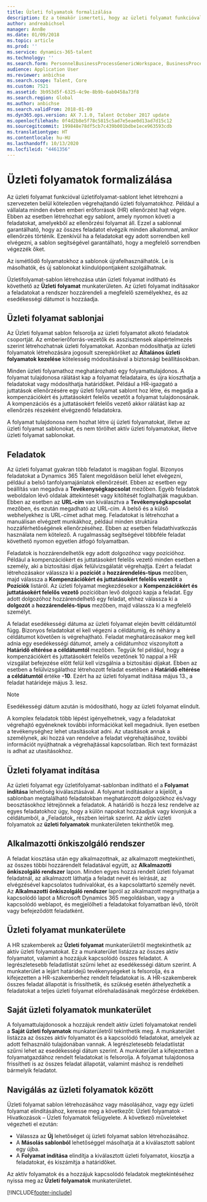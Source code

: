 ```yaml
---
title: Üzleti folyamatok formalizálása
description: Ez a témakör ismerteti, hogy az üzleti folyamat funkcióval üzletifolyamat-sablont hogyan lehet létrehozni a szervezeten belül végrehajtandó üzleti folyamatokhoz.
author: andreabichsel
manager: AnnBe
ms.date: 01/09/2018
ms.topic: article
ms.prod: ''
ms.service: dynamics-365-talent
ms.technology: ''
ms.search.form: PersonnelBusinessProcessGenericWorkspace, BusinessProcessGenericTemplateListpage, BusinessProcessGenericMyTemplates, BusinessProcessGroupAssignment
audience: Application User
ms.reviewer: anbichse
ms.search.scope: Talent, Core
ms.custom: 7521
ms.assetid: 3b953d5f-6325-4c9e-8b9b-6ab0458a73f8
ms.search.region: Global
ms.author: anbichse
ms.search.validFrom: 2018-01-09
ms.dyn365.ops.version: AX 7.1.0, Talent October 2017 update
ms.openlocfilehash: 0f4d2b8e5f78c5815c5ad7e5eae0d13ad7d15c12
ms.sourcegitcommit: 199848e78df5cb7c439b001bdbe1ece963593cdb
ms.translationtype: HT
ms.contentlocale: hu-HU
ms.lasthandoff: 10/13/2020
ms.locfileid: "4461356"
---
```

# <a name="formalize-business-processes"></a>Üzleti folyamatok formalizálása

Az üzleti folyamat funkcióval üzletifolyamat-sablont lehet létrehozni a szervezeten belül kötelezően végrehajtandó üzleti folyamatokhoz. Például a vállalata minden évben emberi erőforrások (HR) ellenőrzést hajt végre. Ebben az esetben létrehozhat egy sablont, amely nyomon követi a feladatokat, amelyekből az ellenőrzési folyamat áll. Ezzel a sablonnal garantálható, hogy az összes feladatot elvégzik minden alkalommal, amikor ellenőrzés történik. Ezenkívül ha a feladatokat egy adott sorrendben kell elvégezni, a sablon segítségével garantálható, hogy a megfelelő sorrendben végezzék őket.

Az ismétlődő folyamatokhoz a sablonok újrafelhasználhatók. Le is másolhatók, és új sablonokat kiindulópontjaként szolgálhatnak.

Üzletifolyamat-sablon létrehozása után üzleti folyamat indítható és követhető az **Üzleti folyamat** munkaterületen. Az üzleti folyamat indításakor a feladatokat a rendszer hozzárendeli a megfelelő személyekhez, és az esedékességi dátumot is hozzáadja.

## <a name="business-process-templates"></a>Üzleti folyamat sablonjai
Az Üzleti folyamat sablon felsorolja az üzleti folyamatot alkotó feladatok csoportját. Az emberierőforrás-vezetők és asszisztensek alapértelmezés szerint létrehozhatnak üzleti folyamatokat. Azonban módosíthatja az üzleti folyamatok létrehozására jogosult szerepköröket az **Általános üzleti folyamatok kezelése** kötelesség módosításával a biztonsági beállításokban.

Minden üzleti folyamathoz meghatározható egy folyamattulajdonos. A folyamat tulajdonosa rálátást kap a folyamat feladataira, és újra kioszthatja a feladatokat vagy módosíthatja határidőket. Például a HR-igazgató a juttatások ellenőrzésére egy üzleti folyamat sablont hoz létre, és megadja a kompenzációkért és juttatásokért felelős vezetőt a folyamat tulajdonosának. A kompenzációs és a juttatásokért felelős vezető akkor rálátást kap az ellenőrzés részeként elvégzendő feladatokra.

A folyamat tulajdonosa nem hozhat létre új üzleti folyamatokat, illetve az üzleti folyamat sablonokat, és nem törölhet aktív üzleti folyamatokat, illetve üzleti folyamat sablonokat.

## <a name="tasks"></a>Feladatok
Az üzleti folyamat gyakran több feladatot is magában foglal. Bizonyos feladatokat a Dynamics 365 Talent megoldáson belül lehet elvégezni, például a belső tanfolyamajánlatok ellenőrzését. Ebben az esetben egy beállítás van megadva a **Tevékenységkapcsolat** mezőben. Egyéb feladatok weboldalon lévő oldalak áttekintését vagy kitöltését foglalhatják magukban. Ebben az esetben az **URL-cím** van kiválasztva a **Tevékenységkapcsolat** mezőben, és ezután megadható az URL-cím. A belső és a külső webhelyekhez is URL-címet adhat meg. Feladatokat is létrehozhat a manuálisan elvégzett munkákhoz, például minden struktúra hozzáférhetőségének ellenőrzéséhez. Ebben az esetben feladathivatkozás használata nem kötelező. A rugalmasság segítségével többféle feladat követhető nyomon egyetlen átfogó folyamatban.

Feladatok is hozzárendelhetők egy adott dolgozóhoz vagy pozícióhoz. Például a kompenzációkért és juttatásokért felelős vezető minden esetben a személy, aki a biztosítási díjak felülvizsgálatát végrehajtja. Ezért a feladat létrehozásakor válassza ki a **pozíciót** a **hozzárendelés-típus** mezőben, majd válassza a **Kompenzációkért és juttatásokért felelős vezetőt** a **Pozíciók** listáról. Az üzleti folyamat megkezdésekor a **Kompenzációkért és juttatásokért felelős vezető** pozícióban levő dolgozó kapja a feladat. Egy adott dolgozóhoz hozzárendelhető egy feladat, ehhez válassza ki a **dolgozót** a **hozzárendelés-típus** mezőben, majd válassza ki a megfelelő személyt.

A feladat esedékességi dátuma az üzleti folyamat elején bevitt céldátumtól függ. Bizonyos feladatokat el kell végezni a céldátumig, és néhány a céldátumot követően is végrehajtható. Feladat meghatározásakor meg kell adnia egy esedékességi dátumot, amely a céldátumhoz viszonyított a **Határidő eltérése a céldátumtól** mezőben. Tegyük fel például, hogy a kompenzációkért és juttatásokért felelős vezetőnek 10 nappal a HR vizsgálat befejezése előtt felül kell vizsgálnia a biztosítási díjakat. Ebben az esetben a felülvizsgálathoz létrehozott feladat esetében a **Határidő eltérése a céldátumtól** értéke **-10**. Ezért ha az üzleti folyamat indítása május 13., a feladat határideje május 3. lesz.

> [!NOTE]
> Esedékességi dátum azután is módosítható, hogy az üzleti folyamat elindult.

A komplex feladatok több lépést igényelhetnek, vagy a feladatokat végrehajtó egyéneknek további információkat kell megadniuk. Ilyen esetben a tevékenységhez lehet utasításokat adni. Az utasítások annak a személynek, aki hozzá van rendelve a feladat végrehajtásához, további információt nyújthatnak a végrehajtással kapcsolatban. Rich text formázást is adhat az utasításokhoz.

## <a name="starting-a-business-process"></a>Üzleti folyamat indítása
Az üzleti folyamat egy üzletifolyamat-sablonban indítható el a **Folyamat indítása** lehetőség kiválasztásával. A folyamat indításakor a kijelölt, a sablonban megtalálható feladatokban meghatározott dolgozókhoz és/vagy beosztásokhoz létrejönnek a feladatok. A határidő is hozzá lesz rendelve az egyes feladatokhoz úgy, hogy a külön napokat hozzáadjuk vagy kivonjuk a céldátumból, a „Feladatok„ részben leírtak szerint. Az aktív üzleti folyamatok az **üzleti folyamatok** munkaterületen tekinthetők meg.

## <a name="employee-self-service"></a>Alkalmazotti önkiszolgáló rendszer
A feladat kiosztása után egy alkalmazottnak, az alkalmazott megtekintheti, az összes többi hozzárendelt feladatával együtt, az **Alkalmazotti önkiszolgáló rendszer** lapon. Minden egyes hozzá rendelt üzleti folyamat feladatnál, az alkalmazott láthatja a feladat nevét és leírását, az elvégzésével kapcsolatos tudnivalókat, és a kapcsolattartó személy nevét. Az **Alkalmazotti önkiszolgáló rendszer** lapról az alkalmazott megnyithatja a kapcsolódó lapot a Microsoft Dynamics 365 megoldásban, vagy a kapcsolódó weblapot, és megjelölheti a feladatokat folyamatban lévő, törölt vagy befejeződött feladatként.

## <a name="business-process-workspace"></a>Üzleti folyamat munkaterülete
A HR szakemberek az **Üzleti folyamat** munkaterületről megtekinthetik az aktív üzleti folyamatokat. Ez a munkaterület listázza az összes aktív folyamatot, valamint a hozzájuk kapcsolódó összes feladatot. A legrészletesebb feladatlistát szűrni lehet az esedékességi dátum szerint. A munkaterület a lejárt határidejű tevékenységeket is felsorolja, és a kifejezetten a HR-szakemberhez rendelt feladatokat is. A HR-szakemberek összes feladat állapotát is frissíthetik, és szükség esetén áthelyezhetik a feladatokat a teljes üzleti folyamat előrehaladásának megőrzése érdekében.

## <a name="my-business-processes-workspace"></a>Saját üzleti folyamatok munkaterület
A folyamattulajdonosok a hozzájuk rendelt aktív üzleti folyamatokat rendeli a **Saját üzleti folyamatok** munkaterületről tekinthetik meg. A munkaterület listázza az összes aktív folyamatot és a kapcsolódó feladatokat, amelyek az adott felhasználó tulajdonában vannak. A legrészletesebb feladatlistát szűrni lehet az esedékességi dátum szerint. A munkaterület a kifejezetten a folyamatgazdához rendelt feladatokat is felsorolja. A folyamat tulajdonosa frissítheti is az összes feladat állapotát, valamint máshoz is rendelheti bármelyik feladatot.

## <a name="navigating-business-processes"></a>Navigálás az üzleti folyamatok között
Üzleti folyamat sablon létrehozásához vagy másolásához, vagy egy üzleti folyamat elindításához, keresse meg a következőt: Üzleti folyamatok - Hivatkozások – Üzleti folyamatok felügyelete. A következő műveleteket végezheti el ezután:

- Válassza az **Új** lehetőséget új üzleti folyamat sablon létrehozásához.
- A **Másolás sablonból** lehetőséggel másolhatja át a kiválasztott sablont egy újba.
- A **Folyamat indítása** elindítja a kiválasztott üzleti folyamatot, kiosztja a feladatokat, és kiszámítja a határidőket.

Az aktív folyamatok és a hozzájuk kapcsolódó feladatok megtekintéséhez nyissa meg az **Üzleti folyamatok** munkaterületet.



[!INCLUDE[footer-include](../includes/footer-banner.md)]